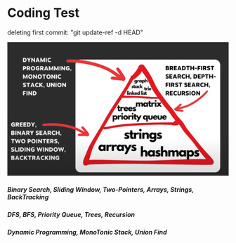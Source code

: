 # Coding Test

deleting first commit: "git update-ref -d HEAD"


![Image](image.png)

##### Binary Search, Sliding Window, Two-Pointers, Arrays, Strings, BackTracking
##### DFS, BFS, Priority Queue, Trees, Recursion
##### Dynamic Programming, MonoTonic Stack, Union Find